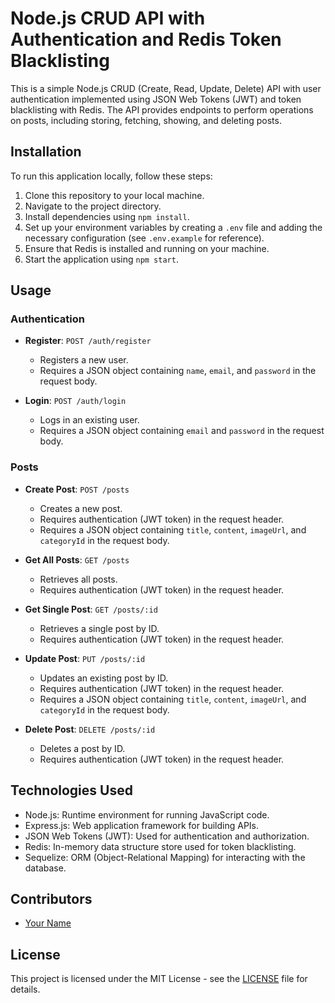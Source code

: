 # Node.js CRUD API with Authentication and Redis Token Blacklisting

This is a simple Node.js CRUD (Create, Read, Update, Delete) API with user authentication implemented using JSON Web Tokens (JWT) and token blacklisting with Redis. The API provides endpoints to perform operations on posts, including storing, fetching, showing, and deleting posts. 

## Installation

To run this application locally, follow these steps:

1. Clone this repository to your local machine.
2. Navigate to the project directory.
3. Install dependencies using `npm install`.
4. Set up your environment variables by creating a `.env` file and adding the necessary configuration (see `.env.example` for reference).
5. Ensure that Redis is installed and running on your machine.
6. Start the application using `npm start`.

## Usage

### Authentication

- **Register**: `POST /auth/register`
  - Registers a new user.
  - Requires a JSON object containing `name`, `email`, and `password` in the request body.

- **Login**: `POST /auth/login`
  - Logs in an existing user.
  - Requires a JSON object containing `email` and `password` in the request body.

### Posts

- **Create Post**: `POST /posts`
  - Creates a new post.
  - Requires authentication (JWT token) in the request header.
  - Requires a JSON object containing `title`, `content`, `imageUrl`, and `categoryId` in the request body.

- **Get All Posts**: `GET /posts`
  - Retrieves all posts.
  - Requires authentication (JWT token) in the request header.

- **Get Single Post**: `GET /posts/:id`
  - Retrieves a single post by ID.
  - Requires authentication (JWT token) in the request header.

- **Update Post**: `PUT /posts/:id`
  - Updates an existing post by ID.
  - Requires authentication (JWT token) in the request header.
  - Requires a JSON object containing `title`, `content`, `imageUrl`, and `categoryId` in the request body.

- **Delete Post**: `DELETE /posts/:id`
  - Deletes a post by ID.
  - Requires authentication (JWT token) in the request header.

## Technologies Used

- Node.js: Runtime environment for running JavaScript code.
- Express.js: Web application framework for building APIs.
- JSON Web Tokens (JWT): Used for authentication and authorization.
- Redis: In-memory data structure store used for token blacklisting.
- Sequelize: ORM (Object-Relational Mapping) for interacting with the database.

## Contributors

- [Your Name](https://github.com/yourusername)

## License

This project is licensed under the MIT License - see the [LICENSE](LICENSE) file for details.
